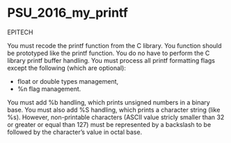 # PSU_2016_my_printf

EPITECH

You must recode the printf function from the C library. You function should be prototyped like the printf function.
You do no have to perform the C library printf buffer handling.
You must process all printf formatting flags except the following (which are optional):
- float or double types management,
- %n flag management.

You must add %b handling, which prints unsigned numbers in a binary base.
You must also add %S handling, which prints a character string (like %s). However, non-printable characters (ASCII
value stricly smaller than 32 or greater or equal than 127) must be represented by a backslash to be followed by the
character’s value in octal base.
